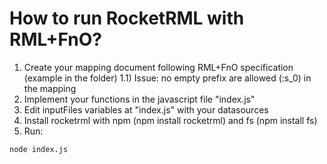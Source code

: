 # How to run RocketRML with RML+FnO?

1) Create your mapping document following RML+FnO specification (example in the folder)
	1.1) Issue: no empty prefix are allowed (:s_0) in the mapping
2) Implement your functions in the javascript file "index.js"
3) Edit inputFiles variables at "index.js" with your datasources
4) Install rocketrml with npm (npm install rocketrml) and fs (npm install fs)
5) Run:
```bash
node index.js
```